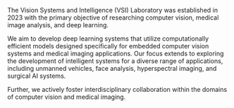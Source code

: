 The Vision Systems and Intelligence (VSI) Laboratory was established in 2023 with the primary objective of researching computer vision, medical image analysis, and deep learning. 


We aim to develop deep learning systems that utilize computationally efficient models designed specifically for embedded computer vision systems and medical imaging applications. Our focus extends to exploring the development of intelligent systems for a diverse range of applications, including unmanned vehicles, face analysis, hyperspectral imaging, and surgical AI systems.


Further, we actively foster interdisciplinary collaboration within the domains of computer vision and medical imaging.
